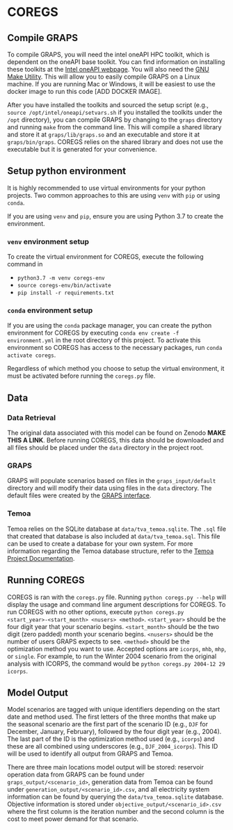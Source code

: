 # COREGS

## Compile GRAPS

To compile GRAPS, you will need the intel oneAPI HPC toolkit, which is dependent on the oneAPI base toolkit. 
You can find information on installing these toolkits at the [Intel oneAPI webpage](https://www.intel.com/content/www/us/en/developer/tools/oneapi/toolkits.html#gs.pvef6v). 
You will also need the [GNU Make Utility](https://www.gnu.org/software/make/).
This will allow you to easily compile GRAPS on a Linux machine. If you are running Mac or Windows, it will be easiest to use the docker image to run this code [ADD DOCKER IMAGE].

After you have installed the toolkits and sourced the setup script (e.g., `source /opt/intel/oneapi/setvars.sh` if you installed the toolkits under the `/opt` directory), you can compile GRAPS by changing to the `graps` directory and running `make` from the command line. 
This will compile a shared library and store it at `graps/lib/graps.so` and an executable and store it at `graps/bin/graps`. 
COREGS relies on the shared library and does not use the executable but it is generated for your convenience.

## Setup python environment

It is highly recommended to use virtual environments for your python projects.
Two common approaches to this are using `venv` with `pip` or using `conda`.

If you are using `venv` and `pip`, ensure you are using Python 3.7 to create the environment.

### `venv` environment setup

To create the virtual environment for COREGS, execute the following command in
- `python3.7 -m venv coregs-env`
- `source coregs-env/bin/activate`
- `pip install -r requirements.txt`

### `conda` environment setup

If you are using the `conda` package manager, you can create the python environment for COREGS by executing `conda env create -f environment.yml` in the root directory of this project. 
To activate this environment so COREGS has access to the necessary packages, run `conda activate coregs`.

Regardless of which method you choose to setup the virtual environment, it must be activated before running the `coregs.py` file.

## Data

### Data Retrieval

The original data associated with this model can be found on Zenodo **MAKE THIS A LINK**.
Before running COREGS, this data should be downloaded and all files should be placed under the `data` directory in the project root.

### GRAPS

GRAPS will populate scenarios based on files in the `graps_input/default` directory and will modify their data using files in the `data` directory. 
The default files were created by the [GRAPS interface](https://github.com/lcford2/graps_gui).

### Temoa

Temoa relies on the SQLite database at `data/tva_temoa.sqlite`. 
The `.sql` file that created that database is also included at `data/tva_temoa.sql`.
This file can be used to create a database for your own system.
For more information regarding the Temoa database structure, refer to the [Temoa Project Documentation](https://temoacloud.com/temoaproject/Documentation.html#database-construction).

## Running COREGS

COREGS is ran with the `coregs.py` file.
Running `python coregs.py --help` will display the usage and command line argument descriptions for COREGS.
To run COREGS with no other options, execute `python coregs.py <start_year>-<start_month> <nusers> <method>`.
`<start_year>` should be the four digit year that your scenario begins.
`<start_month>` should be the two digit (zero padded) month your scenario begins.
`<nusers>` should be the number of users GRAPS expects to see.
`<method>` should be the optimization method you want to use. Accepted options are `icorps`, `mhb`, `mhp`, or `single`. 
For example, to run the Winter 2004 scenario from the original analysis with ICORPS, the command would be `python coregs.py 2004-12 29 icorps`.

## Model Output

Model scenarios are tagged with unique identifiers depending on the start date and method used.
The first letters of the three months that make up the seasonal scenario are the first part of the scenario ID (e.g., `DJF` for December, January, February), followed by the four digit year (e.g., 2004). 
The last part of the ID is the optimization method used (e.g., `icorps`) and these are all combined using underscores (e.g., `DJF_2004_icorps`).
This ID will be used to identify all output from GRAPS and Temoa.

There are three main locations model output will be stored: reservoir operation data from GRAPS can be found under `graps_output/<scenario_id>`, generation data from Temoa can be found under `generation_output/<scenario_id>.csv`, and all electricity system information can be found by querying the `data/tva_temoa.sqlite` database.
Objective information is stored under `objective_output/<scenario_id>.csv` where the first column is the iteration number and the second column is the cost to meet power demand for that scenario.
